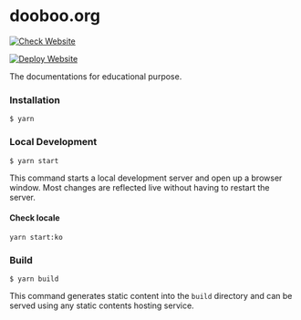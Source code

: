 # dooboo.org

[![Check Website](https://github.com/hyochan/dooboo.org/actions/workflows/ci.yml/badge.svg)](https://github.com/hyochan/dooboo.org/actions/workflows/ci.yml)

[![Deploy Website](https://github.com/hyochan/dooboo.org/actions/workflows/deploy.yml/badge.svg)](https://github.com/hyochan/dooboo.org/actions/workflows/deploy.yml)



The documentations for educational purpose.

### Installation

```
$ yarn
```

### Local Development

```
$ yarn start
```

This command starts a local development server and open up a browser window. Most changes are reflected live without having to restart the server.

#### Check locale

```
yarn start:ko
```

### Build

```
$ yarn build
```

This command generates static content into the `build` directory and can be served using any static contents hosting service.
